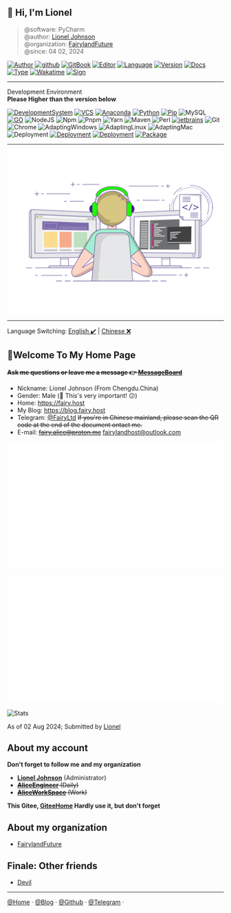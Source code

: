 ## 👋 Hi, I'm Lionel

> @software: PyCharm  
> @author: [Lionel Johnson](https://fairy.host)  
> @organization: [FairylandFuture](https://github.com/FairylandFuture)  
> @since: 04 02, 2024

[![Author](https://img.shields.io/badge/Author-Lionel_Johnson-orange)](https://t.me/FairyLtd) [![github](https://img.shields.io/badge/Github-Lionel_Johnson-green)](https://github.com/PrettiestFairy) [![GitBook](https://img.shields.io/badge/GitBook-Interesting-green)](https://interestingbooks.gitbook.io/) [![Editor](https://img.shields.io/badge/Editor-Typora-yellow)](https://github.com/PrettiestFairy) [![Language](https://img.shields.io/badge/Language-Markdown-orange)](https://github.com/PrettiestFairy) [![Version](https://img.shields.io/badge/Version-Release-blue)](https://github.com/PrettiestFairy) [![Docs](https://img.shields.io/badge/Docs-Passing-brightgreen)](https://github.com/PrettiestFairy) [![Type](https://img.shields.io/badge/Type-Documents-blue)](https://github.com/PrettiestFairy) [![Wakatime](https://wakatime.com/badge/user/fa851759-c657-4b1e-8bcb-3ec3a693a2cd.svg)](https://wakatime.com/@fa851759-c657-4b1e-8bcb-3ec3a693a2cd) [![Sign](https://img.shields.io/badge/%E7%AD%89%E6%88%91%E4%BB%A3%E7%A0%81%E7%BC%96%E6%88%90-%E5%A8%B6%E4%BD%A0%E4%B8%BA%E5%A6%BB%E5%8F%AF%E5%A5%BD-red)](https://github.com/PrettiestFairy)

---

Development Environment  
**Please Higher than the version below**

[![DevelopmentSystem](https://img.shields.io/badge/Development%20System-Win11Pro%2023H2%20Canary%20Channel-%230078D4?logo=windows11&logoColor=%230078D4)](https://www.microsoft.com/software-download/windows11) [![VCS](https://img.shields.io/badge/VCS-GitHub-%23181717?logo=github&logoColor=%23181717)](https://github.com/PrettiestFairy) [![Anaconda](https://img.shields.io/badge/Anaconda-latest-%2344A833?logo=anaconda&logoColor=%2344A833)](https://www.anaconda.com/download#downloads) [![Python](https://img.shields.io/badge/Python-3.9.x~3.11.x-%233776AB?logo=python&logoColor=%233776AB)](https://www.python.org/downloads/release/python-3913/) [![Pip](https://img.shields.io/badge/PIP-latest-%233775A9?logo=pypi&logoColor=%233775A9)](https://pypi.org/) ![MySQL](https://img.shields.io/badge/MySQL-8.0.35-%234479A1?logo=mysql&logoColor=%234479A1) [![GO](https://img.shields.io/badge/Go-1.18-%2300ADD8?logo=go&logoColor=%2300ADD8)](https://go.dev/dl/) ![NodeJS](https://img.shields.io/badge/Node-18.19+-%23339933?logo=nodedotjs&logoColor=%23339933) ![Npm](https://img.shields.io/badge/Npm-10.x.x-%23CB3837?logo=npm&logoColor=%23CB3837) ![Pnpm](https://img.shields.io/badge/Pnpm-8.7.6-%23F69220?logo=pnpm&logoColor=%23F69220) ![Yarn](https://img.shields.io/badge/Yarn-1.22.19-%232C8EBB?logo=yarn&logoColor=%232C8EBB) ![Maven](https://img.shields.io/badge/Maven-3.9.1-%23C71A36?logo=apachemaven&logoColor=%23C71A36) ![Perl](https://img.shields.io/badge/Perl-8.3.0-%2339457E?logo=perl&logoColor=%2339457E) [![jetbrains](https://img.shields.io/badge/Jetbrains-2023-%2347f38a?logo=jetbrains&logoColor=%2347f38a)](https://www.jetbrains.com/) ![Git](https://img.shields.io/badge/Git-2.42.0-%23F05032?logo=git&logoColor=%23F05032) ![Chrome](https://img.shields.io/badge/Chrome-120_Release-%234285F4?logo=googlechrome&logoColor=%234285F4) ![AdaptingWindows](https://img.shields.io/badge/Adapting%20OS-Windows-%230078D4?logo=windows&logoColor=%230078D4) ![AdaptingLinux](https://img.shields.io/badge/Adapting%20OS-Linux-%23FCC624?logo=linux&logoColor=%23FCC624) ![AdaptingMac](https://img.shields.io/badge/Adapting%20OS-Mac-%23ffffff?logo=apple&logoColor=%23ffffff) ![Deployment](https://img.shields.io/badge/Deployment-Local-%2351BB7B?logo=local&logoColor=%2351BB7B) [![Deployment](https://img.shields.io/badge/Deployment-Docker-%232496ED?logo=docker&logoColor=%232496ED)](https://www.docker.com/) [![Deployment](https://img.shields.io/badge/Deployment-Kubernetes-%23326CE5?logo=kubernetes&logoColor=%23326CE5)](https://kubernetes.io/) [![Package](https://img.shields.io/badge/Python_Package-requirements.txt-%2302A8EF?logo=packer&logoColor=%2302A8EF)]()

---



<div align="center"><img src="./static/images/title.gif" alt="title"></div>

---

Language Switching: [English ✔️](README.md) | [Chinese ❌]()

## 🎉Welcome To My Home Page

~~**Ask me questions or leave me a message 👉 [MessageBoard](https://github.com/AustinFairyland/AliceEngineerProPublic/issues/30)**~~

- Nickname: Lionel Johnson (From Chengdu.China)
- Gender: Male (👨 This's very important! 😕)
- Home: https://fairy.host
- My Blog: https://blog.fairy.host
- Telegram: [@FairyLtd](https://t.me/FairyLtd) ~~If you're in Chinese mainland, please scan the QR code at the end of the document ontact me.~~
- E-mail: ~~fairy.alice@proton.me~~ fairylandhost@outlook.com

![Langs](https://raw.githubusercontent.com/PrettiestFairy/fork_github-stats-transparent/output/generated/languages.svg)

![Statistics](https://raw.githubusercontent.com/PrettiestFairy/fork_github-stats-transparent/output/generated/overview.svg)

![Stats](https://github-readme-stats.vercel.app/api?username=PrettiestFairy&count_private=true&show_icons=true)

As of 02 Aug 2024; Submitted by [Lionel](https://github.com/PrettiestFairy)

## About my account

**Don't forget to follow me and my organization**

- [**Lionel Johnson**](https://github.com/PrettiestFairy) (Administrator)
- ~~[**AliceEngineer**](https://github.com/AliceEngineer) (Daily)~~
- ~~[**AliceWorkSpace**](https://github.com/AliceWorkSpace) (Work)~~

**This Gitee, [GiteeHome](https://gitee.com/PrettiestFairy) Hardly use it, but don't forget**

## About my organization

- [FairylandFuture](https://github.com/FairylandFuture)

## Finale: Other friends

- [Devil](https://github.com/Devil1314412)

---

[@Home](https://fairy.host) · [@Blog](https://blog.fairy.host) · [@Github](https://github.com/PrettiestFairy) · [@Telegram]() · []()
